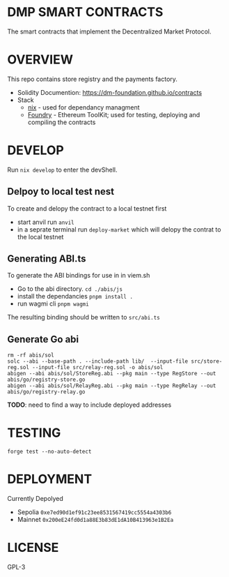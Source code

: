 # DMP SMART CONTRACTS

The smart contracts that implement the Decentralized Market Protocol.

# OVERVIEW

This repo contains store registry and the payments factory.

- Solidity Documention: https://dm-foundation.github.io/contracts
- Stack
  - [nix](nixos.wiki) - used for dependancy managment
  - [Foundry](https://getfoundry.sh/) - Ethereum ToolKit; used for testing, deploying and compiling the contracts

# DEVELOP

Run `nix develop` to enter the devShell.

## Delpoy to local test nest
To create and delopy the contract to a local testnet first
- start anvil run  `anvil`
- in a seprate terminal run `deploy-market` which will delopy the contrat to the local testnet 

## Generating ABI.ts
To generate the ABI bindings for use in in viem.sh 
- Go to the abi directory. `cd ./abis/js`
- install the dependancies `pnpm install .`
- run wagmi cli `pnpm wagmi`

The resulting binding should be written to `src/abi.ts` 

## Generate Go abi

```
rm -rf abis/sol
solc --abi --base-path . --include-path lib/  --input-file src/store-reg.sol --input-file src/relay-reg.sol -o abis/sol
abigen --abi abis/sol/StoreReg.abi --pkg main --type RegStore --out abis/go/registry-store.go
abigen --abi abis/sol/RelayReg.abi --pkg main --type RegRelay --out abis/go/registry-relay.go
```

**TODO**: need to find a way to include deployed addresses

# TESTING

`forge test --no-auto-detect`

# DEPLOYMENT

Currently Depolyed

- Sepolia `0xe7ed90d1ef91c23ee8531567419cc5554a4303b6`
- Mainnet `0x200eE24fd0d1a88E3b83dE1dA10B413963e1B2Ea`

# LICENSE

GPL-3

